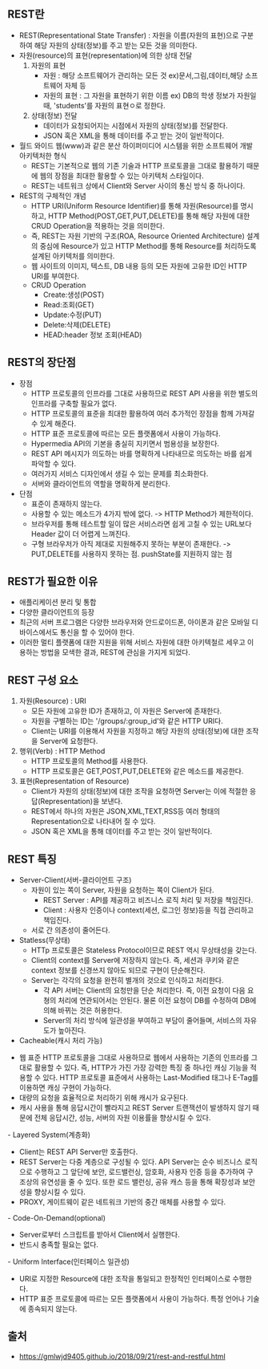 ## REST란
- REST(Representational State Transfer) : 자원을 이름(자원의 표현)으로 구분하여 해당 자원의 상태(정보)를 주고 받는 모든 것을 의미한다.
- 자원(resource)의 표현(representation)에 의한 상태 전달
  <ol>
    <li>자원의 표현
      <ul><li>자원 : 해당 소프트웨어가 관리하는 모든 것 ex)문서,그림,데이터,해당 소프트웨어 자체 등</li>
      <li>자원의 표현 : 그 자원을 표현하기 위한 이름 ex) DB의 학생 정보가 자원일 때, 'students'를 자원의 표현ㅇ로 정한다.</li>
      </ul></li>
    <li>상태(정보) 전달
      <ul><li>데이터가 요청되어지는 시점에서 자원의 상태(정보)를 전달한다.</li>
      <li>JSON 혹은 XML을 통해 데이터를 주고 받는 것이 일반적이다.</li></ul>
    </li>
  </ol>
- 월드 와이드 웹(www)과 같은 분산 하이퍼미디어 시스템을 위한 소프트웨어 개발 아키텍처한 형식
  <ul><li>REST는 기본적으로 웹의 기존 기술과 HTTP 프로토콜을 그대로 활용하기 때문에 웹의 장점을 최대한 활용할 수 있는 아키텍처 스타일이다.</li>
  <li>REST는 네트워크 상에서 Client와 Server 사이의 통신 방식 중 하나이다.</li></ul>
- REST의 구체적인 개념
  <ul><li>HTTP URI(Uniform Resource Identifier)를 통해 자원(Resource)를 명시하고, HTTP Method(POST,GET,PUT,DELETE)를 통해 해당 자원에 대한 CRUD Operation을 적용하는 것을 의미한다.</li>
  <li>즉, REST는 자원 기반의 구조(ROA, Resource Oriented Architecture) 설계의 중심에 Resource가 있고 HTTP Method를 통해 Resource를 처리하도록 설계된 아키텍처를 의미한다.</li>
  <li>웹 사이트의 이미지, 텍스트, DB 내용 등의 모든 자원에 고유한 ID인 HTTP URI를 부여한다.</li>
  <li>CRUD Operation
    <ul><li>Create:생성(POST)</li><li>Read:조회(GET)</li><li>Update:수정(PUT)</li><li>Delete:삭제(DELETE)</li><li>HEAD:header 정보 조회(HEAD)</li></ul></li></ul>
   
## REST의 장단점
- 장점
  <ul><li>HTTP 프로토콜의 인프라를 그대로 사용하므로 REST API 사용을 위한 별도의 인프라를 구축할 필요가 없다.</li>
  <li>HTTP 프로토콜의 표준을 최대한 활용하여 여러 추가적인 장점을 함께 가져갈 수 있게 해준다.</li>
  <li>HTTP 표준 프로토콜에 따르는 모든 플랫폼에서 사용이 가능하다.</li>
  <li>Hypermedia API의 기본을 충실히 지키면서 범용성을 보장한다.</li>
  <li>REST API 메시지가 의도하는 바를 명확하게 나타내므로 의도하는 바를 쉽게 파악할 수 있다.</li>
  <li>여러가지 서비스 디자인에서 생길 수 있는 문제를 최소화한다.</li>
  <li>서버와 클라이언트의 역할을 명확하게 분리한다.</li>
  </ul>
- 단점
  <ul><li>표준이 존재하지 않는다.</li>
  <li>사용할 수 있는 메소드가 4가지 밖에 없다. -> HTTP Method가 제한적이다.</li>
  <li>브라우저를 통해 테스트할 일이 많은 서비스라면 쉽게 고칠 수 있는 URL보다 Header 값이 더 어렵게 느껴진다.</li>
  <li>구형 브라우저가 아직 제대로 지원해주지 못하는 부분이 존재한다. -> PUT,DELETE를 사용하지 못하는 점. pushState를 지원하지 않는 점</li></ul>

## REST가 필요한 이유
- 애플리케이션 분리 및 통합
- 다양한 클라이언트의 등장
- 최근의 서버 프로그램은 다양한 브라우저와 안드로이드폰, 아이폰과 같은 모바일 디바이스에서도 통신을 할 수 있어야 한다.
- 이러한 멀티 플랫폼에 대한 지원을 위해 서비스 자원에 대한 아키텍철르 세우고 이용하는 방법을 모색한 결과, REST에 관심을 가지게 되었다.

## REST 구성 요소
<ol><li>자원(Resource) : URI
  <ul><li>모든 자원에 고유한 ID가 존재하고, 이 자원은 Server에 존재한다.</li>
  <li>자원을 구별하는 ID는 '/groups/:group_id'와 같은 HTTP URI다.</li>
  <li>Client는 URI를 이용해서 자원을 지정하고 해당 자원의 상태(정보)에 대한 조작을 Server에 요청한다.</li></ul></li>
<li>행위(Verb) : HTTP Method
  <ul><li>HTTP 프로토콜의 Method를 사용한다.</li>
  <li>HTTP 프로토콜은 GET,POST,PUT,DELETE와 같은 메소드를 제공한다.</li></ul></li>
<li>표현(Representation of Resource)
  <ul><li>Client가 자원의 상태(정보)에 대한 조작을 요청하면 Server는 이에 적절한 응답(Representation)을 보낸다.</li>
  <li>REST에서 하나의 자원은 JSON,XML,TEXT,RSS등 여러 형태의 Representation으로 나타내어 질 수 있다.</li>
  <li>JSON 혹은 XML을 통해 데이터를 주고 받는 것이 일반적이다.</li></ul>
</li>
</ol>

## REST 특징
- Server-Client(서버-클라이언트 구조)
  <ul><li>자원이 있는 쪽이 Server, 자원을 요청하는 쪽이 Client가 된다.
  <ul><li>REST Server : API를 제공하고 비즈니스 로직 처리 및 저장을 책임진다.</li>
  <li>Client : 사용자 인증이나 context(세션, 로그인 정보)등을 직접 관리하고 책임진다.</li></ul>
  </li>
  <li>서로 간 의존성이 줄어든다.</li></ul>
- Statless(무상태)
  <ul><li>HTTp 프로토콜은 Stateless Protocol이므로 REST 역시 무상태성을 갖는다.</li>
  <li>Client의 context를 Server에 저장하지 않는다. 즉, 세션과 쿠키와 같은 context 정보를 신경쓰지 않아도 되므로 구현이 단순해진다.</li>
  <li>Server는 각각의 요청을 완전히 별개의 것으로 인식하고 처리한다.
    <ul><li>각 API 서버는 Client의 요청만을 단순 처리한다. 즉, 이전 요청이 다음 요쳥의 처리에 연관되어서는 안된다. 물론 이전 요청이 DB를 수정하여 DB에 의해 바뀌는 것은 허용한다.</li>
    <li>Server의 처리 방식에 일관성을 부여하고 부담이 줄어들며, 서비스의 자유도가 높아진다.</li></ul></li></ul>
 - Cacheable(캐시 처리 가능)
  <ul><li>웹 표준 HTTP 프로토콜을 그대로 사용하므로 웹에서 사용하는 기존의 인프라를 그대로 활용할 수 있다. 즉, HTTP가 가진 가장 강력한 특징 중 하나인 캐싱 기능을 적용할 수 있다. HTTP 프로토콜 표준에서 사용하는 Last-Modified 태그나 E-Tag를 이용하면 캐싱 구현이 가능하다.</li>
  <li>대량의 요청을 효율적으로 처리하기 위해 캐시가 요구된다.</li>
  <li>캐시 사용을 통해 응답시간이 빨라지고 REST Server 트랜잭션이 발생하지 않기 때문에 전체 응답시간, 성능, 서버의 자원 이용률을 향상시킬 수 있다.</li></ul>
- Layered System(계층화)
  <ul><li>Client는 REST API Server만 호출한다.</li>
  <li>REST Server는 다중 계층으로 구성될 수 있다. API Server는 순수 비즈니스 로직으로 수행하고 그 앞단에 보안, 로드밸런싱, 암호화, 사용자 인증 등을 추가하여 구조상의 유연성을 줄 수 있다. 또한 로드 밸런싱, 공유 캐스 등을 통해 확장성과 보안성을 향상시킬 수 있다.</li>
  <li>PROXY, 게이트웨이 같은 네트워크 기반의 중간 매체를 사용할 수 있다.</li></ul>
- Code-On-Demand(optional)
  <ul><li>Server로부터 스크립트를 받아서 Client에서 실행한다.</li>
  <li>반드시 충족할 필요는 없다.</li></ul>
- Uniform Interface(인터페이스 일관성)
  <ul><li>URI로 지정한 Resource에 대한 조작을 통일되고 한정적인 인터페이스로 수행한다.</li>
  <li>HTTP 표준 프로토콜에 따르는 모든 플랫폼에서 사용이 가능하다. 특정 언어나 기술에 종속되지 않는다.</li></ul>
  
  ## 출처
  - https://gmlwjd9405.github.io/2018/09/21/rest-and-restful.html
